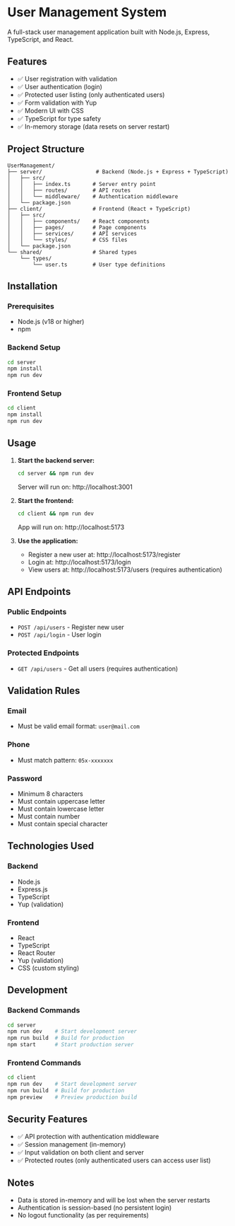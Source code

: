 # User Management System

A full-stack user management application built with Node.js, Express, TypeScript, and React.

## Features

- ✅ User registration with validation
- ✅ User authentication (login)
- ✅ Protected user listing (only authenticated users)
- ✅ Form validation with Yup
- ✅ Modern UI with CSS
- ✅ TypeScript for type safety
- ✅ In-memory storage (data resets on server restart)

## Project Structure

```
UserManagement/
├── server/                 # Backend (Node.js + Express + TypeScript)
│   ├── src/
│   │   ├── index.ts       # Server entry point
│   │   ├── routes/        # API routes
│   │   └── middleware/    # Authentication middleware
│   └── package.json
├── client/                # Frontend (React + TypeScript)
│   ├── src/
│   │   ├── components/    # React components
│   │   ├── pages/         # Page components
│   │   ├── services/      # API services
│   │   └── styles/        # CSS files
│   └── package.json
└── shared/                # Shared types
    └── types/
        └── user.ts        # User type definitions
```

## Installation

### Prerequisites
- Node.js (v18 or higher)
- npm

### Backend Setup
```bash
cd server
npm install
npm run dev
```

### Frontend Setup
```bash
cd client
npm install
npm run dev
```

## Usage

1. **Start the backend server:**
   ```bash
   cd server && npm run dev
   ```
   Server will run on: http://localhost:3001

2. **Start the frontend:**
   ```bash
   cd client && npm run dev
   ```
   App will run on: http://localhost:5173

3. **Use the application:**
   - Register a new user at: http://localhost:5173/register
   - Login at: http://localhost:5173/login
   - View users at: http://localhost:5173/users (requires authentication)

## API Endpoints

### Public Endpoints
- `POST /api/users` - Register new user
- `POST /api/login` - User login

### Protected Endpoints
- `GET /api/users` - Get all users (requires authentication)

## Validation Rules

### Email
- Must be valid email format: `user@mail.com`

### Phone
- Must match pattern: `05x-xxxxxxx`

### Password
- Minimum 8 characters
- Must contain uppercase letter
- Must contain lowercase letter
- Must contain number
- Must contain special character

## Technologies Used

### Backend
- Node.js
- Express.js
- TypeScript
- Yup (validation)

### Frontend
- React
- TypeScript
- React Router
- Yup (validation)
- CSS (custom styling)

## Development

### Backend Commands
```bash
cd server
npm run dev    # Start development server
npm run build  # Build for production
npm start      # Start production server
```

### Frontend Commands
```bash
cd client
npm run dev    # Start development server
npm run build  # Build for production
npm preview    # Preview production build
```

## Security Features

- ✅ API protection with authentication middleware
- ✅ Session management (in-memory)
- ✅ Input validation on both client and server
- ✅ Protected routes (only authenticated users can access user list)

## Notes

- Data is stored in-memory and will be lost when the server restarts
- Authentication is session-based (no persistent login)
- No logout functionality (as per requirements) 